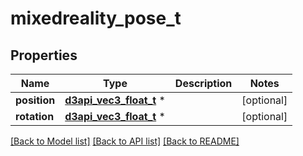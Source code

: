 # mixedreality_pose_t

## Properties
Name | Type | Description | Notes
------------ | ------------- | ------------- | -------------
**position** | [**d3api_vec3_float_t**](d3api_vec3_float.md) \* |  | [optional] 
**rotation** | [**d3api_vec3_float_t**](d3api_vec3_float.md) \* |  | [optional] 

[[Back to Model list]](../README.md#documentation-for-models) [[Back to API list]](../README.md#documentation-for-api-endpoints) [[Back to README]](../README.md)


